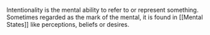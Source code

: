 Intentionality is the mental ability to refer to or represent something. Sometimes regarded as the mark of the mental, it is found in [[Mental States]] like perceptions, beliefs or desires.